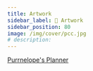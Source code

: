 ```yaml
---
title: Artwork
sidebar_label: 🎨 Artwork
sidebar_position: 80
image: /img/cover/pcc.jpg
# description: 
---
```


[Purrnelope's Planner](./purrnelopes-planner/index.md)